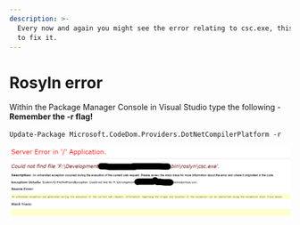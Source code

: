 ```yaml
---
description: >-
  Every now and again you might see the error relating to csc.exe, this is how
  to fix it.
---
```


# Rosyln error

Within the Package Manager Console in Visual Studio type the following - **Remember the -r flag!**

`Update-Package Microsoft.CodeDom.Providers.DotNetCompilerPlatform -r`

![](../../.gitbook/assets/rosylnError.png)

